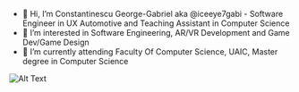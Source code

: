- 👋 Hi, I’m Constantinescu George-Gabriel aka @iceeye7gabi - Software Engineer in UX Automotive and Teaching Assistant in Computer Science
- 👀 I’m interested in Software Engineering, AR/VR Development and Game Dev/Game Design
- 🌱 I’m currently attending Faculty Of Computer Science, UAIC, Master degree in Computer Science

![Alt Text](https://media.giphy.com/media/vFKqnCdLPNOKc/giphy.gif)
<!---
iceeye7gabi/iceeye7gabi is a ✨ special ✨ repository because its `README.md` (this file) appears on your GitHub profile.
You can click the Preview link to take a look at your changes.
--->
